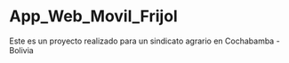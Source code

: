 # App_Web_Movil_Frijol
Este es un proyecto realizado para un sindicato agrario en Cochabamba - Bolivia

